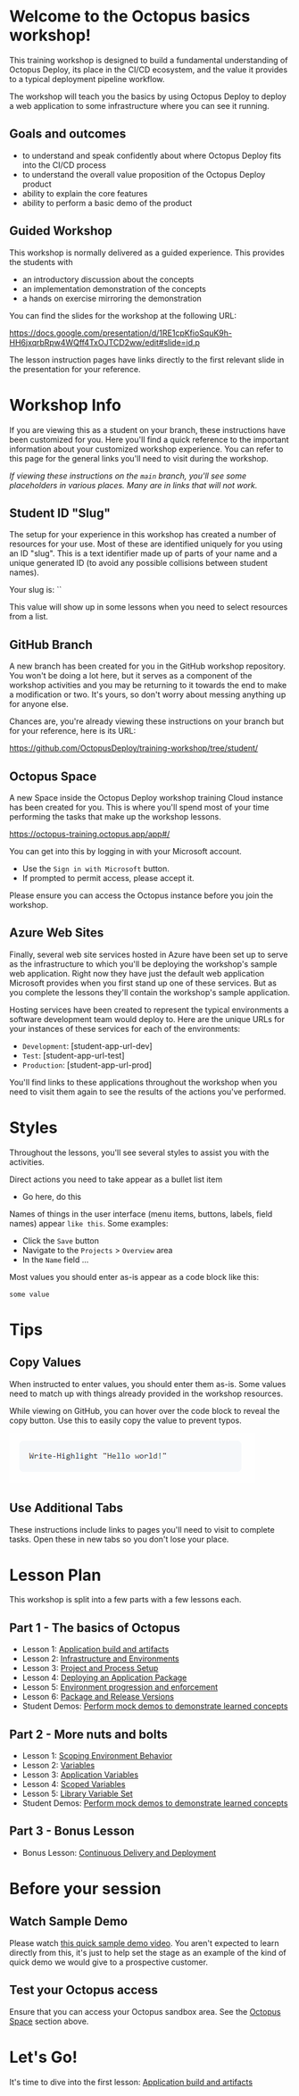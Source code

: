 # Welcome  to the Octopus basics workshop!

This training workshop is designed to build a fundamental understanding of Octopus Deploy, its place in the CI/CD ecosystem, and the value it provides to a typical deployment pipeline workflow.

The workshop will teach you the basics by using Octopus Deploy to deploy a web application to some infrastructure where you can see it running.

## Goals and outcomes
- to understand and speak confidently about where Octopus Deploy fits into the CI/CD process
- to understand the overall value proposition of the Octopus Deploy product
- ability to explain the core features
- ability to perform a basic demo of the product

## Guided Workshop
This workshop is normally delivered as a guided experience. This provides the students with 
- an introductory discussion about the concepts 
- an implementation demonstration of the concepts
- a hands on exercise mirroring the demonstration

You can find the slides for the workshop at the following URL:

https://docs.google.com/presentation/d/1RE1cpKfioSquK9h-HH6jxqrbRpw4WQff4TxOJTCD2ww/edit#slide=id.p

The lesson instruction pages have links directly to the first relevant slide in the presentation for your reference.

# Workshop Info

If you are viewing this as a student on your branch, these instructions have been customized for you. Here you'll find a quick reference to the important information about your customized workshop experience. You can refer to this page for the general links you'll need to visit during the workshop.

*If viewing these instructions on the `main` branch, you'll see some placeholders in various places. Many are in links that will not work.*

## Student ID "Slug"

The setup for your experience in this workshop has created a number of resources for your use. Most of these are identified uniquely for you using an ID "slug". This is a text identifier made up of parts of your name and a unique generated ID (to avoid any possible collisions between student names).

Your slug is: ``

This value will show up in some lessons when you need to select resources from a list.

## GitHub Branch

A new branch has been created for you in the GitHub workshop repository. You won't be doing a lot here, but it serves as a component of the workshop activities and you may be returning to it towards the end to make a modification or two. It's yours, so don't worry about messing anything up for anyone else.

Chances are, you're already viewing these instructions on your branch but for your reference, here is its URL:

https://github.com/OctopusDeploy/training-workshop/tree/student/

## Octopus Space

A new Space inside the Octopus Deploy workshop training Cloud instance has been created for you. This is where you'll spend most of your time performing the tasks that make up the workshop lessons.

https://octopus-training.octopus.app/app#/

You can get into this by logging in with your Microsoft account.
- Use the `Sign in with Microsoft` button.
- If prompted to permit access, please accept it.

Please ensure you can access the Octopus instance before you join the workshop.

## Azure Web Sites

Finally, several web site services hosted in Azure have been set up to serve as the infrastructure to which you'll be deploying the workshop's sample web application. Right now they have just the default web application Microsoft provides when you first stand up one of these services. But as you complete the lessons they'll contain the workshop's sample application.

Hosting services have been created to represent the typical environments a software development team would deploy to. Here are the unique URLs for your instances of these services for each of the environments:

- `Development`: [student-app-url-dev]
- `Test`: [student-app-url-test]
- `Production`: [student-app-url-prod]

You'll find links to these applications throughout the workshop when you need to visit them again to see the results of the actions you've performed.

# Styles
Throughout the lessons, you'll see several styles to assist you with the activities.

Direct actions you need to take appear as a bullet list item
- Go here, do this

Names of things in the user interface (menu items, buttons, labels, field names) appear `like this`. Some examples:
- Click the `Save` button
- Navigate to the `Projects` > `Overview` area
- In the `Name` field ...

Most values you should enter as-is appear as a code block like this:
```
some value
```

# Tips

## Copy Values
When instructed to enter values, you should enter them as-is. Some values need to match up with things already provided in the workshop resources.

While viewing on GitHub, you can hover over the code block to reveal the copy button. Use this to easily copy the value to prevent typos.

![](assets/GitHub-CodeBlock-Copy.gif)

## Use Additional Tabs
These instructions include links to pages you'll need to visit to complete tasks. Open these in new tabs so you don't lose your place.

# Lesson Plan

This workshop is split into a few parts with a few lessons each.

## Part 1 - The basics of Octopus

- Lesson 1: [Application build and artifacts](part-1-lesson-1.md)
- Lesson 2: [Infrastructure and Environments](part-1-lesson-2.md)
- Lesson 3: [Project and Process Setup](part-1-lesson-3.md)
- Lesson 4: [Deploying an Application Package](part-1-lesson-3.md)
- Lesson 5: [Environment progression and enforcement](part-1-lesson-5.md)
- Lesson 6: [Package and Release Versions](part-1-lesson-6.md)
- Student Demos: [Perform mock demos to demonstrate learned concepts](part-1-student-demos.md)

## Part 2 - More nuts and bolts
- Lesson 1: [Scoping Environment Behavior](part-2-lesson-1.md)
- Lesson 2: [Variables](part-2-lesson-2.md)
- Lesson 3: [Application Variables](part-2-lesson-3.md)
- Lesson 4: [Scoped Variables](part-2-lesson-4.md)
- Lesson 5: [Library Variable Set](part-2-lesson-5.md)
- Student Demos: [Perform mock demos to demonstrate learned concepts](part-2-student-demos.md)

## Part 3 - Bonus Lesson
- Bonus Lesson: [Continuous Delivery and Deployment](part-3-lesson-1.md)

# Before your session
## Watch Sample Demo
Please watch [this quick sample demo video](https://drive.google.com/file/d/1ejl6Ma0GGYmYYCXXSth7TxkGmB5La_2P/view?usp=sharing). You aren't expected to learn directly from this, it's just to help set the stage as an example of the kind of quick demo we would give to a prospective customer.

## Test your Octopus access
Ensure that you can access your Octopus sandbox area. See the [Octopus Space](#octopus-space) section above.

# Let's Go!

It's time to dive into the first lesson: [Application build and artifacts](part-1-lesson-1.md)
